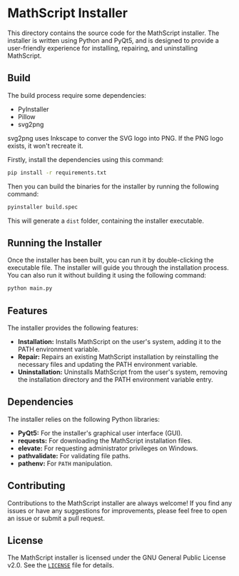 # MathScript Installer

This directory contains the source code for the MathScript installer. The installer is written using Python and PyQt5, and is designed to provide a user-friendly experience for installing, repairing, and uninstalling MathScript.

## Build

The build process require some dependencies:

- PyInstaller
- Pillow
- svg2png

svg2png uses Inkscape to conver the SVG logo into PNG. If the PNG logo exists, it won't recreate it.

Firstly, install the dependencies using this command:

```bash
pip install -r requirements.txt
```

Then you can build the binaries for the installer by running the following command:

```bash
pyinstaller build.spec
```

This will generate a `dist` folder, containing the installer executable.

## Running the Installer

Once the installer has been built, you can run it by double-clicking the executable file. The installer will guide you through the installation process. You can also run it without building it using the following command:

```bash
python main.py
```

## Features

The installer provides the following features:

- **Installation:** Installs MathScript on the user's system, adding it to the PATH environment variable.
- **Repair:** Repairs an existing MathScript installation by reinstalling the necessary files and updating the PATH environment variable.
- **Uninstallation:** Uninstalls MathScript from the user's system, removing the installation directory and the PATH environment variable entry.

## Dependencies

The installer relies on the following Python libraries:

- **PyQt5:** For the installer's graphical user interface (GUI).
- **requests:** For downloading the MathScript installation files.
- **elevate:** For requesting administrator privileges on Windows.
- **pathvalidate:** For validating file paths.
- **pathenv:** For `PATH` manipulation.

## Contributing

Contributions to the MathScript installer are always welcome! If you find any issues or have any suggestions for improvements, please feel free to open an issue or submit a pull request.

## License

The MathScript installer is licensed under the GNU General Public License v2.0. See the [`LICENSE`](./LICENSE) file for details.